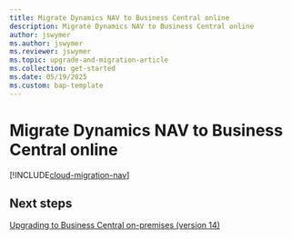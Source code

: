 ```yaml
---
title: Migrate Dynamics NAV to Business Central online
description: Migrate Dynamics NAV to Business Central online
author: jswymer
ms.author: jswymer
ms.reviewer: jswymer
ms.topic: upgrade-and-migration-article
ms.collection: get-started
ms.date: 05/19/2025
ms.custom: bap-template
---
```


<!--Remove all the comments in this template before you sign-off or merge to the main branch.-->

<!--This template provides the basic structure of a concept article. See [Write a concept article](write-a-concept-article.md) in the contributor guide. To provide feedback on this template contact [bace feedback team](mailto:templateswg@microsoft.com).-->

<!--H1 - Required. This should match the title you entered in the metadata. Set expectations for what the content covers, so customers know the content meets their needs. Should NOT begin with a verb.-->
# Migrate Dynamics NAV to Business Central online 


[!INCLUDE[cloud-migration-nav](../developer/includes/cloud-migration-nav.md)]

## Next steps

[Upgrading to Business Central on-premises (version 14)](../upgrade/upgrading-to-business-central-on-premises.md)
